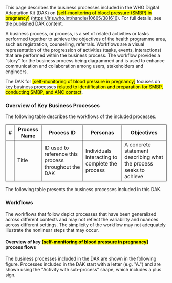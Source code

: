 This page describes the business processes included in the WHO Digital
Adaptation Kit (DAK) on <mark>[self-monitoring of blood pressure (SMBP) in pregnancy]</mark> (https://iris.who.int/handle/10665/381616). 
For full details, see the published DAK content.

A business process, or process, is a set of related activities or tasks 
performed together to achieve the objectives of the health programme area, 
such as registration, counselling, referrals. Workflows are a visual 
representation of the progression of activities (tasks, events, interactions) 
that are performed within the business process. The workflow provides a “story” 
for the business process being diagrammed and is used to enhance communication 
and collaboration among users, stakeholders and engineers.

The DAK for <mark>[self-monitoring of blood pressure in pregnancy]</mark> focuses on key business processes <mark>related to identification and preparation for SMBP, conducting SMBP, and ANC contact</mark>.

### Overview of Key Business Processes 
The following table describes the workflows of the included processes. 

<table border="1" class="dataframe table table-striped table-bordered">
  <thead>
    <tr class="header">
      <th><strong>#</strong> </th>
      <th><strong>Process Name</strong> </th>
      <th><strong>Process ID</strong> </th>
      <th><strong>Personas</strong> </th>
      <th><strong>Objectives</strong> </th>
    </tr>
 </thead>
 <tbody>
    <tr class="odd">
      <td></td>
      <td>Title </td>
      <td>ID used to reference this process throughout the DAK </td>
      <td>Individuals interacting to complete the process </td>
      <td>A concrete statement describing what the process seeks to achieve </td>
    </tr>
  </tbody>
</table>


The following table presents the business processes included in this DAK.

### Workflows
The workflows that follow depict processes that have been generalized across different contexts and may not reflect the variability and nuances across different settings. The simplicity of the workflow may not adequately illustrate the nonlinear steps that may occur.

#### Overview of key <mark>[self-monitoring of blood pressure in pregnancy]</mark> process flows
The business processes included in the DAK are shown in the following figure. Processes included in the DAK start with a letter (e.g. "A.") and are shown using the "Activity with sub-process" shape, which includes a plus sign. 
